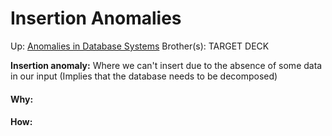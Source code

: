 # Insertion Anomalies

Up: [Anomalies in Database Systems](anomalies_in_database_systems)
Brother(s):
TARGET DECK

**Insertion anomaly:** Where we can't insert due to the absence of some data in our input (Implies that the database needs to be decomposed)




































#### Why:
#### How:









